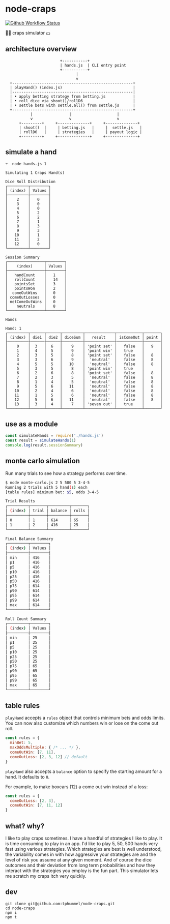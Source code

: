 # node-craps

[![Github Workflow Status](https://github.com/tphummel/node-craps/actions/workflows/ci.yaml/badge.svg)](https://github.com/tphummel/node-craps/actions/workflows/ci.yaml)

🎲🎲 craps simulator 💵

## architecture overview

```
                        +-----------+
                        | hands.js  | CLI entry point
                        +-----------+
                               |
                               v
  +-----------------------------------------------------+
  | playHand() (index.js)                               |
  |-----------------------------------------------------|
  | • apply betting strategy from betting.js            |
  | • roll dice via shoot()/rollD6                      |
  | • settle bets with settle.all() from settle.js      |
  +-----------------------------------------------------+
           |                |                    |
           v                v                    v
      +---------+     +--------------+     +--------------+
      | shoot()  |     | betting.js   |     |  settle.js   |
      | rollD6   |     | strategies   |     | payout logic |
      +---------+     +--------------+     +--------------+
```

## simulate a hand

```
➜  node hands.js 1

Simulating 1 Craps Hand(s)

Dice Roll Distribution
┌─────────┬────────┐
│ (index) │ Values │
├─────────┼────────┤
│    2    │   0    │
│    3    │   0    │
│    4    │   0    │
│    5    │   2    │
│    6    │   2    │
│    7    │   1    │
│    8    │   3    │
│    9    │   3    │
│   10    │   1    │
│   11    │   2    │
│   12    │   0    │
└─────────┴────────┘

Session Summary
┌────────────────┬────────┐
│    (index)     │ Values │
├────────────────┼────────┤
│   handCount    │   1    │
│   rollCount    │   14   │
│   pointsSet    │   3    │
│   pointsWon    │   2    │
│  comeOutWins   │   0    │
│ comeOutLosses  │   0    │
│ netComeOutWins │   0    │
│    neutrals    │   8    │
└────────────────┴────────┘

Hands

Hand: 1
┌─────────┬──────┬──────┬─────────┬─────────────┬───────────┬───────┐
│ (index) │ die1 │ die2 │ diceSum │   result    │ isComeOut │ point │
├─────────┼──────┼──────┼─────────┼─────────────┼───────────┼───────┤
│    0    │  3   │  6   │    9    │ 'point set' │   false   │   9   │
│    1    │  4   │  5   │    9    │ 'point win' │   true    │       │
│    2    │  3   │  5   │    8    │ 'point set' │   false   │   8   │
│    3    │  3   │  6   │    9    │  'neutral'  │   false   │   8   │
│    4    │  5   │  5   │   10    │  'neutral'  │   false   │   8   │
│    5    │  3   │  5   │    8    │ 'point win' │   true    │       │
│    6    │  2   │  6   │    8    │ 'point set' │   false   │   8   │
│    7    │  2   │  3   │    5    │  'neutral'  │   false   │   8   │
│    8    │  1   │  4   │    5    │  'neutral'  │   false   │   8   │
│    9    │  5   │  6   │   11    │  'neutral'  │   false   │   8   │
│   10    │  2   │  4   │    6    │  'neutral'  │   false   │   8   │
│   11    │  1   │  5   │    6    │  'neutral'  │   false   │   8   │
│   12    │  5   │  6   │   11    │  'neutral'  │   false   │   8   │
│   13    │  3   │  4   │    7    │ 'seven out' │   true    │       │
└─────────┴──────┴──────┴─────────┴─────────────┴───────────┴───────┘
```

## use as a module

```js
const simulateHands = require('./hands.js')
const result = simulateHands(1)
console.log(result.sessionSummary)
```

## monte carlo simulation

Run many trials to see how a strategy performs over time.

```bash
$ node monte-carlo.js 2 5 500 5 3-4-5
Running 2 trials with 5 hand(s) each
[table rules] minimum bet: $5, odds 3-4-5

Trial Results
┌─────────┬───────┬─────────┬───────┐
│ (index) │ trial │ balance │ rolls │
├─────────┼───────┼─────────┼───────┤
│ 0       │ 1     │ 614     │ 65    │
│ 1       │ 2     │ 416     │ 25    │
└─────────┴───────┴─────────┴───────┘

Final Balance Summary
┌─────────┬────────┐
│ (index) │ Values │
├─────────┼────────┤
│ min     │ 416    │
│ p1      │ 416    │
│ p5      │ 416    │
│ p10     │ 416    │
│ p25     │ 416    │
│ p50     │ 416    │
│ p75     │ 614    │
│ p90     │ 614    │
│ p95     │ 614    │
│ p99     │ 614    │
│ max     │ 614    │
└─────────┴────────┘

Roll Count Summary
┌─────────┬────────┐
│ (index) │ Values │
├─────────┼────────┤
│ min     │ 25     │
│ p1      │ 25     │
│ p5      │ 25     │
│ p10     │ 25     │
│ p25     │ 25     │
│ p50     │ 25     │
│ p75     │ 65     │
│ p90     │ 65     │
│ p95     │ 65     │
│ p99     │ 65     │
│ max     │ 65     │
└─────────┴────────┘
```

## table rules

`playHand` accepts a `rules` object that controls minimum bets and odds limits.
You can now also customize which numbers win or lose on the come out roll.

```js
const rules = {
  minBet: 5,
  maxOddsMultiple: { /* ... */ },
  comeOutWin: [7, 11],
  comeOutLoss: [2, 3, 12] // default
}
```

`playHand` also accepts a `balance` option to specify the starting amount for a
hand. It defaults to `0`.

For example, to make boxcars (12) a come out win instead of a loss:

```js
const rules = {
  comeOutLoss: [2, 3],
  comeOutWin: [7, 11, 12]
}
```

## what? why?

I like to play craps sometimes. I have a handful of strategies I like to play. It is time consuming to play in an app. I'd like to play 5, 50, 500 hands very fast using various strategies. Which strategies are best is well understood, the variability comes in with how aggressive your strategies are and the level of risk you assume at any given moment. And of course the dice outcomes and their deviation from long term probabilities and how they interact with the strategies you employ is the fun part. This simulator lets me scratch my craps itch very quickly.  


## dev

```
git clone git@github.com:tphummel/node-craps.git
cd node-craps
npm i
npm t
```
